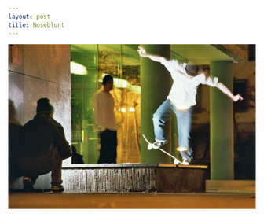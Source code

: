 ```yaml
---
layout: post
title: Noseblunt
---
```

![Noseblunt](/images/uploads/bs-noseblunt-benni.jpg "Noseblunt")
